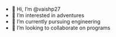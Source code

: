 - 👋 Hi, I’m @vaishp27
- 👀 I’m interested in adventures
- 🌱 I’m currently pursuing engineering
- 💞️ I’m looking to collaborate on programs
<!---
vaishp27/vaishp27 is a ✨ special ✨ repository because its `README.md` (this file) appears on your GitHub profile.
You can click the Preview link to take a look at your changes.
--->
